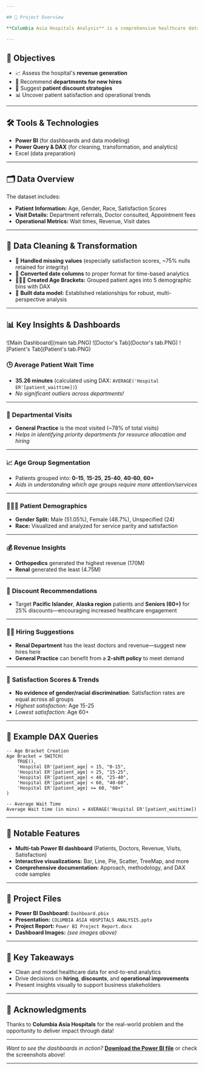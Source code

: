 ```yaml
---

## 🚀 Project Overview

**Columbia Asia Hospitals Analysis** is a comprehensive healthcare data analytics project aimed at delivering actionable insights for hospital management. Using Power BI, this project evaluates patient demographics, satisfaction, departmental performance, and helps strategize for better revenue, staffing, and patient service.

---
```


## 📝 Objectives

* 📈 Assess the hospital's **revenue generation**
* 🏥 Recommend **departments for new hires**
* 💸 Suggest **patient discount strategies**
* 📊 Uncover patient satisfaction and operational trends

---

## 🛠️ Tools & Technologies

* **Power BI** (for dashboards and data modeling)
* **Power Query & DAX** (for cleaning, transformation, and analytics)
* Excel (data preparation)

---

## 🗂️ Data Overview

The dataset includes:

* **Patient Information:** Age, Gender, Race, Satisfaction Scores
* **Visit Details:** Department referrals, Doctor consulted, Appointment fees
* **Operational Metrics:** Wait times, Revenue, Visit dates

---

## 🧹 Data Cleaning & Transformation

* 🧩 **Handled missing values** (especially satisfaction scores, \~75% nulls retained for integrity)
* 🔄 **Converted date columns** to proper format for time-based analytics
* 👶🧑👵 **Created Age Brackets:** Grouped patient ages into 5 demographic bins with DAX
* 🔗 **Built data model:** Established relationships for robust, multi-perspective analysis

---

## 📊 Key Insights & Dashboards

!\[Main Dashboard]\(main tab.PNG)
!\[Doctor's Tab]\(Doctor's tab.PNG)
!\[Patient's Tab]\(Patient's tab.PNG)

### 🕒 **Average Patient Wait Time**

* **35.26 minutes** (calculated using DAX: `AVERAGE('Hospital ER'[patient_waittime])`)
* *No significant outliers across departments!*

---

### 🏥 **Departmental Visits**

* **General Practice** is the most visited (\~78% of total visits)
* *Helps in identifying priority departments for resource allocation and hiring*

---

### 📈 **Age Group Segmentation**

* Patients grouped into: **0-15**, **15-25**, **25-40**, **40-60**, **60+**
* *Aids in understanding which age groups require more attention/services*

---

### 🧑‍🤝‍🧑 **Patient Demographics**

* **Gender Split:** Male (51.05%), Female (48.7%), Unspecified (24)
* **Race:** Visualized and analyzed for service parity and satisfaction

---

### 💰 **Revenue Insights**

* **Orthopedics** generated the highest revenue (170M)
* **Renal** generated the least (4.75M)

---

### 💸 **Discount Recommendations**

* Target **Pacific Islander**, **Alaska region** patients and **Seniors (60+)** for 25% discounts—encouraging increased healthcare engagement

---

### 👨‍⚕️ **Hiring Suggestions**

* **Renal Department** has the least doctors and revenue—suggest new hires here
* **General Practice** can benefit from a **2-shift policy** to meet demand

---

### 💬 **Satisfaction Scores & Trends**

* **No evidence of gender/racial discrimination**: Satisfaction rates are equal across all groups
* *Highest satisfaction:* Age 15-25
* *Lowest satisfaction:* Age 60+

---

## 🔎 Example DAX Queries

```DAX
-- Age Bracket Creation
Age Bracket = SWITCH(
    TRUE(),
    'Hospital ER'[patient_age] < 15, "0-15",
    'Hospital ER'[patient_age] < 25, "15-25",
    'Hospital ER'[patient_age] < 40, "25-40",
    'Hospital ER'[patient_age] < 60, "40-60",
    'Hospital ER'[patient_age] >= 60, "60+"
)
```

```DAX
-- Average Wait Time
Average Wait time (in mins) = AVERAGE('Hospital ER'[patient_waittime])
```

---

## 🏅 Notable Features

* **Multi-tab Power BI dashboard** (Patients, Doctors, Revenue, Visits, Satisfaction)
* **Interactive visualizations:** Bar, Line, Pie, Scatter, TreeMap, and more
* **Comprehensive documentation:** Approach, methodology, and DAX code samples

---

## 📎 Project Files

* **Power BI Dashboard:** `Dashboard.pbix`
* **Presentation:** `COLUMBIA ASIA HOSPITALS ANALYSIS.pptx`
* **Project Report:** `Power BI Project Report.docx`
* **Dashboard Images:** *(see images above)*

---

## 🌟 Key Takeaways

* Clean and model healthcare data for end-to-end analytics
* Drive decisions on **hiring**, **discounts**, and **operational improvements**
* Present insights visually to support business stakeholders

---

## 🙌 Acknowledgments

Thanks to **Columbia Asia Hospitals** for the real-world problem and the opportunity to deliver impact through data!

---

*Want to see the dashboards in action?*
**[Download the Power BI file](Dashboard.pbix)** or check the screenshots above!

---
